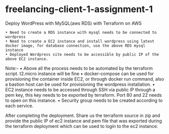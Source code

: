 # freelancing-client-1-assignment-1

Deploy WordPress with MySQL(aws RDS) with Terraform on AWS
    
    • Need to create a RDS instance with mysql needs to be connected to wordpress
    • Need to create a EC2 instance and install wordpress using latest docker image, for database connection, use the above RDS mysql instance   
    • Deployed Wordpress site needs to be accessible by public IP of the above EC2 instance.
    
Note:-
    • Above all the process needs to be automated by the terraform script. t2.micro instance will be fine 
    • docker-compose can be used for provisioning the container inside EC2, or through docker run command, also a bastion host can be used for provisioning the wordpress installation.
    • EC2 instance needs to be accessed through SSH via public IP through a pem key, this key needs to be exported by terraform. Port 80 and 22 needs to open on this instance.
    • Security group needs to be created according to each service.

After completing the deployment. Share us the terraform source in zip and provide the public IP of ec2 instance and pem file that was exported during the terraform deployment which can be used to login to the ec2 instance.
